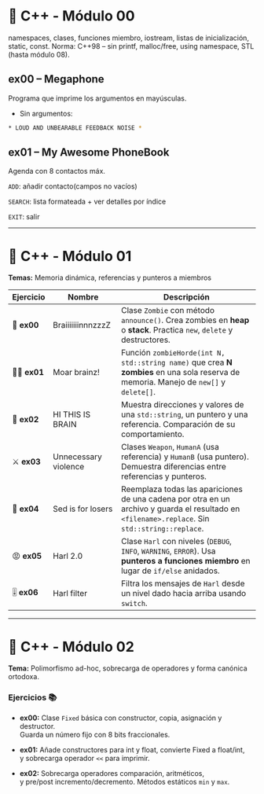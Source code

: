 
# 🧩 C++ - Módulo 00
namespaces, clases, funciones miembro, iostream, listas de inicialización, static, const.
Norma: C++98 – sin printf, malloc/free, using namespace, STL (hasta módulo 08).

## ex00 – Megaphone

Programa que imprime los argumentos en mayúsculas.
* Sin argumentos:
```bash
* LOUD AND UNBEARABLE FEEDBACK NOISE *
```

## ex01 – My Awesome PhoneBook

Agenda con 8 contactos máx.

`ADD`: añadir contacto(campos no vacíos)

`SEARCH`: lista formateada + ver detalles por índice

`EXIT`: salir

---

# 🧩 C++ - Módulo 01  
**Temas:** Memoria dinámica, referencias y punteros a miembros  

| Ejercicio | Nombre | Descripción |
|-----------|--------|-------------|
| 🧟 **ex00** | BraiiiiiiinnnzzzZ | Clase `Zombie` con método `announce()`. Crea zombies en **heap** o **stack**. Practica `new`, `delete` y destructores. |
| 🧟‍♂️ **ex01** | Moar brainz! | Función `zombieHorde(int N, std::string name)` que crea **N zombies** en una sola reserva de memoria. Manejo de `new[]` y `delete[]`. |
| 🧠 **ex02** | HI THIS IS BRAIN | Muestra direcciones y valores de una `std::string`, un puntero y una referencia. Comparación de su comportamiento. |
| ⚔️ **ex03** | Unnecessary violence | Clases `Weapon`, `HumanA` (usa referencia) y `HumanB` (usa puntero). Demuestra diferencias entre referencias y punteros. |
| 📝 **ex04** | Sed is for losers | Reemplaza todas las apariciones de una cadena por otra en un archivo y guarda el resultado en `<filename>.replace`. Sin `std::string::replace`. |
| 😡 **ex05** | Harl 2.0 | Clase `Harl` con niveles (`DEBUG`, `INFO`, `WARNING`, `ERROR`). Usa **punteros a funciones miembro** en lugar de `if/else` anidados. |
| 🎚️ **ex06** | Harl filter | Filtra los mensajes de `Harl` desde un nivel dado hacia arriba usando `switch`. |

---
# 🧩 C++ - Módulo 02

**Tema:** Polimorfismo ad-hoc, sobrecarga de operadores y forma canónica ortodoxa.

### Ejercicios 📚

- **ex00:** Clase `Fixed` básica con constructor, copia, asignación y destructor.  
  Guarda un número fijo con 8 bits fraccionales.

- **ex01:** Añade constructores para int y float, convierte Fixed a float/int,  
  y sobrecarga operador `<<` para imprimir.

- **ex02:** Sobrecarga operadores comparación, aritméticos,  
  y pre/post incremento/decremento. Métodos estáticos `min` y `max`.

